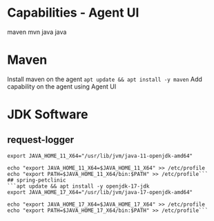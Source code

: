 # Capabilities - Agent UI
maven mvn
java java

# Maven
Install maven on the agent
`apt update && apt install -y maven`
Add capability on the agent using Agent UI
# JDK Software
## request-logger
```apt update && apt install -y openjdk-11-jdk
export JAVA_HOME_11_X64="/usr/lib/jvm/java-11-openjdk-amd64"

echo "export JAVA_HOME_11_X64=$JAVA_HOME_11_X64" >> /etc/profile
echo "export PATH=$JAVA_HOME_11_X64/bin:$PATH" >> /etc/profile```
## spring-petclinic
```apt update && apt install -y openjdk-17-jdk
export JAVA_HOME_17_X64="/usr/lib/jvm/java-17-openjdk-amd64"

echo "export JAVA_HOME_17_X64=$JAVA_HOME_17_X64" >> /etc/profile
echo "export PATH=$JAVA_HOME_17_X64/bin:$PATH" >> /etc/profile```